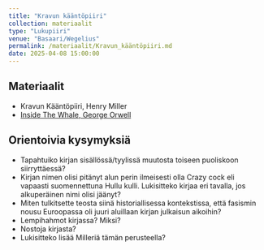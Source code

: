 ```yaml
---
title: "Kravun kääntöpiiri"
collection: materiaalit
type: "Lukupiiri"
venue: "Basaari/Wegelius"
permalink: /materiaalit/Kravun_kääntöpiiri.md
date: 2025-04-08 15:00:00
---
```


## Materiaalit
- Kravun Kääntöpiiri, Henry Miller
- [Inside The Whale, George Orwell](https://www.telelib.com/authors/O/OrwellGeorge/essay/insidewhale_3.html)

## Orientoivia kysymyksiä
- Tapahtuiko kirjan sisällössä/tyylissä muutosta toiseen puoliskoon siirryttäessä?
- Kirjan nimen olisi pitänyt alun perin ilmeisesti olla Crazy cock eli vapaasti suomennettuna Hullu kulli. Lukisitteko kirjaa eri tavalla, jos alkuperäinen nimi olisi jäänyt?
- Miten tulkitsette teosta siinä historiallisessa kontekstissa, että fasismin nousu Euroopassa oli juuri aluillaan kirjan julkaisun aikoihin?
- Lempihahmot kirjassa? Miksi?
- Nostoja kirjasta?
- Lukisitteko lisää Milleriä tämän perusteella?









